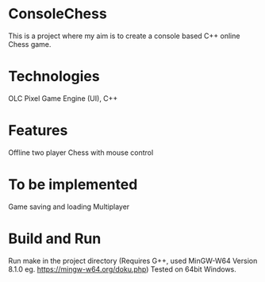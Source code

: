 # ConsoleChess

This is a project where my aim is to create a console based C++ online Chess game.

# Technologies
OLC Pixel Game Engine (UI), C++

# Features
Offline two player Chess with mouse control

# To be implemented
Game saving and loading
Multiplayer

# Build and Run
Run make in the project directory (Requires G++, used MinGW-W64 Version 8.1.0 eg. https://mingw-w64.org/doku.php)
Tested on 64bit Windows.
